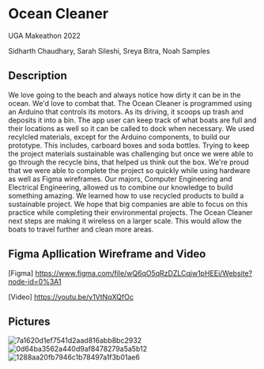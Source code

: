 # Ocean Cleaner

UGA Makeathon 2022

Sidharth Chaudhary, Sarah Sileshi, Sreya Bitra, Noah Samples

## Description 

We love going to the beach and always notice how dirty it can be in the ocean. We'd love to combat that.
The Ocean Cleaner is programmed using an Arduino that controls its motors. As its driving, it scoops up trash and deposits it into a bin. The app user can keep track of what boats are full and their locations as well so it can be called to dock when necessary.
We used recylcled materials, except for the Arduino components, to build our prototype. This includes, carboard boxes and soda bottles.
Trying to keep the project materials sustainable was challenging but once we were able to go through the recycle bins, that helped us think out the box.
We're proud that we were able to complete the project so quickly while using hardware as well as Figma wireframes. Our majors, Computer Engineering and Electrical Engineering, allowed us to combine our knowledge to build something amazing.
We learned how to use recycled products to build a sustainable project. We hope that big companies are able to focus on this practice while completing their environmental projects.
The Ocean Cleaner next steps are making it wireless on a larger scale. This would allow the boats to travel further and clean more areas.

## Figma Apllication Wireframe and Video

[Figma] <https://www.figma.com/file/wQ6qO5qRzDZLCqjw1pHEEi/Website?node-id=0%3A1>

[Video] <https://youtu.be/y1VtNqXQfOc>

## Pictures
![7a1620d1ef7541d2aad816abb8bc2932](https://user-images.githubusercontent.com/74881981/193477706-f1e15b9f-4422-48be-90b1-a14d45150603.jpeg)
![0d64ba3562a440d9af8478279a5a5b12](https://user-images.githubusercontent.com/74881981/193477708-a0fb7b8a-a485-4062-9b32-84f30d1a5be0.jpeg)
![1288aa20fb7946c1b78497a1f3b01ae6](https://user-images.githubusercontent.com/74881981/193477710-ace7c043-2d69-4322-a09c-92621f8a639b.jpeg)
